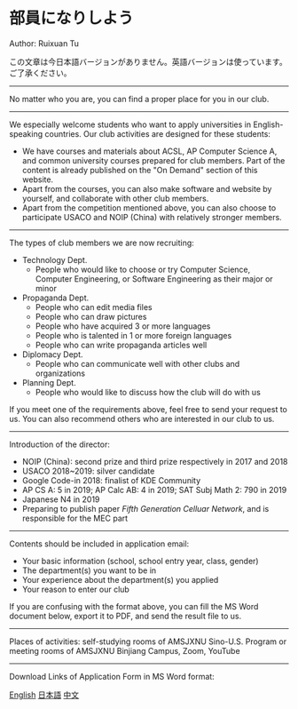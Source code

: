 # 部員になりしよう

Author: Ruixuan Tu

この文章は今日本語バージョンがありません。英語バージョンは使っています。ご了承ください。

---

No matter who you are, you can find a proper place for you in our club.

---

We especially welcome students who want to apply universities in English-speaking countries. Our club activities are designed for these students:

- We have courses and materials about ACSL, AP Computer Science A, and common university courses prepared for club members. Part of the content is already published on the "On Demand" section of this website.
- Apart from the courses, you can also make software and website by yourself, and collaborate with other club members.
- Apart from the competition mentioned above, you can also choose to participate USACO and NOIP (China) with relatively stronger members.

---

The types of club members we are now recruiting:

- Technology Dept.
  - People who would like to choose or try Computer Science, Computer Engineering, or Software Engineering as their major or minor
- Propaganda Dept.
  - People who can edit media files
  - People who can draw pictures
  - People who have acquired 3 or more languages
  - People who is talented in 1 or more foreign languages
  - People who can write propaganda articles well
- Diplomacy Dept.
  - People who can communicate well with other clubs and organizations
- Planning Dept.
  - People who would like to discuss how the club will do with us

If you meet one of the requirements above, feel free to send your request to us. You can also recommend others who are interested in our club to us.

---

Introduction of the director:

- NOIP (China): second prize and third prize respectively in 2017 and 2018
- USACO 2018~2019: silver candidate
- Google Code-in 2018: finalist of KDE Community
- AP CS A: 5 in 2019; AP Calc AB: 4 in 2019; SAT Subj Math 2: 790 in 2019
- Japanese N4 in 2019
- Preparing to publish paper *Fifth Generation Celluar Network*, and is responsible for the MEC part

---

Contents should be included in application email:

- Your basic information (school, school entry year, class, gender)
- The department(s) you want to be in
- Your experience about the department(s) you applied
- Your reason to enter our club

If you are confusing with the format above, you can fill the MS Word document below, export it to PDF, and send the result file to us.

---

Places of activities: self-studying rooms of AMSJXNU Sino-U.S. Program or meeting rooms of AMSJXNU Binjiang Campus, Zoom, YouTube

---

Download Links of Application Form in MS Word format:

[English](/attachment/news/20190714/Application%20Form.docx) [日本語](/attachment/news/20190714/入部届.docx) [中文](/attachment/news/20190714/申请书.docx)